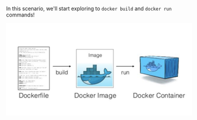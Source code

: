 In this scenario, we'll start exploring to `docker build` and `docker run` commands!

![flow](assets/docker-flow.png)
